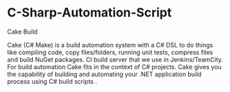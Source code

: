 # C-Sharp-Automation-Script
Cake Build

Cake (C# Make) is a build automation system with a C# DSL to do things like compiling code, copy files/folders, running unit tests, compress files and build NuGet packages.
CI build server that we use in Jenkins/TeamCity. For build automation Cake fits in the context of C# projects. 
Cake gives you the capability of building and automating your .NET application build process using C# build scripts .
